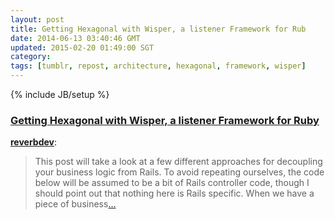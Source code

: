 ```yaml
---           
layout: post
title: Getting Hexagonal with Wisper, a listener Framework for Rub
date: 2014-06-13 03:40:46 GMT
updated: 2015-02-20 01:49:00 SGT
category:
tags: [tumblr, repost, architecture, hexagonal, framework, wisper]
---
```

{% include JB/setup %}

### [Getting Hexagonal with Wisper, a listener Framework for Ruby](http://devblog.reverb.com/post/57704562313/getting-hexagonal-with-wisper-a-listener-framework-for)

[**reverbdev**](http://devblog.reverb.com/post/57704562313/getting-hexagonal-with-wisper-a-listener-framework-for):

> This post will take a look at a few different approaches for decoupling your business logic from Rails. To avoid repeating ourselves, the code below will be assumed to be a bit of Rails controller code, though I should point out that nothing here is Rails specific. When we have a piece of business[&hellip;](http://devblog.reverb.com/post/57704562313/getting-hexagonal-with-wisper-a-listener-framework-for)
